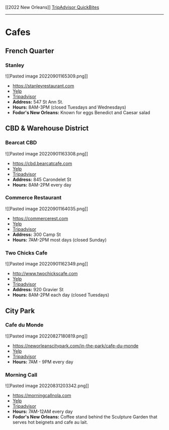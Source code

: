 [[2022 New Orleans]]
[TripAdvisor QuickBites](https://www.tripadvisor.com/Restaurants-g60864-zfg16556-New_Orleans_Louisiana.html)

---
# Cafes
## French Quarter
### Stanley
![[Pasted image 20220901165309.png]]
- https://stanleyrestaurant.com
- [Yelp](https://www.yelp.com/biz/stanley-new-orleans)
- [Tripadvisor](https://www.tripadvisor.com/Restaurant_Review-g60864-d891365-Reviews-Stanley-New_Orleans_Louisiana.html)
- **Address:** 547 St Ann St.
- **Hours:** 8AM-3PM (closed Tuesdays and Wednesdays)
- **Fodor's New Orleans:** Known for eggs Benedict and Caesar salad

## CBD & Warehouse  District
### Bearcat CBD
![[Pasted image 20220901163308.png]]
- https://cbd.bearcatcafe.com
- [Yelp](https://www.yelp.com/biz/bearcat-cbd-new-orleans)
- [Tripadvisor]()
- **Address:** 845 Carondelet St
- **Hours:** 8AM-2PM every day

### Commerce Restaurant
![[Pasted image 20220901164035.png]]
- https://commercerest.com
- [Yelp](https://www.yelp.com/biz/majorias-commerce-restaurant-new-orleans)
- [Tripadvisor](https://www.tripadvisor.com/Restaurant_Review-g60864-d448479-Reviews-Commerce_Restaurant-New_Orleans_Louisiana.html)
- **Address:** 300 Camp St
- **Hours:** 7AM-2PM most days (closed Sunday)

### Two Chicks Cafe
![[Pasted image 20220901162349.png]]
- http://www.twochickscafe.com
- [Yelp](https://www.yelp.com/biz/two-chicks-café-cbd-new-orleans-2)
- [Tripadvisor](https://www.tripadvisor.com/Restaurant_Review-g60864-d15128094-Reviews-Two_Chicks_Cafe_CBD-New_Orleans_Louisiana.html)
- **Address:** 920 Gravier St
- **Hours:** 8AM-2PM each day (closed Tuesdays)

## City Park
### Cafe du Monde
![[Pasted image 20220827180819.png]]
- https://neworleanscitypark.com/in-the-park/cafe-du-monde
- [Yelp](https://www.yelp.com/biz/cafe-du-monde-city-park-new-orleans)
- [Tripadvisor](https://www.tripadvisor.com/Restaurant_Review-g60864-d17862708-Reviews-Cafe_Du_Monde_City_Park-New_Orleans_Louisiana.html)
- **Hours:** 7AM - 9PM every day

### Morning Call
![[Pasted image 20220831203342.png]]
- https://morningcallnola.com
- [Yelp](https://www.yelp.com/biz/morning-call-coffee-stand-new-orleans-3)
- [Tripadvisor](https://www.tripadvisor.com/Restaurant_Review-g60864-d23280331-Reviews-Morning_Call_Coffee_Stand-New_Orleans_Louisiana.html)
- **Hours:** 7AM-12AM every day
- **Fodor's New Orleans:** Coffee stand behind the Sculpture Garden that serves hot beignets and cafe au lait.